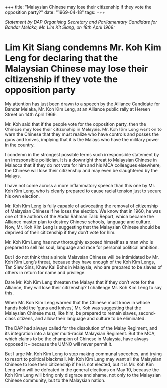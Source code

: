 +++ 
title: "Malaysian Chinese may lose their citizenship if they vote the opposition party?"
date: "1969-04-18"
tags:
+++

_Statement by DAP Organising Secretary and Parliamentary Candidate for Bandar Melaka, Mr. Lim Kit Siang, on 18th April 1969:_

# Lim Kit Siang condemns Mr. Koh Kim Leng for declaring that the Malaysian Chinese may lose their citizenship if they vote the opposition party

My attention has just been drawn to a speech by the Alliance Candidate for Bandar Melaka, Mr. Koh Kim Leng, at an Alliance public rally at Hereen Street on 14th April 1969.

Mr. Koh said that if the people vote for the opposition party, then the Chinese may lose their citizenship in Malaysia. Mr. Koh Kim Leng went on to warn the Chinese that they must realize who have controls and posses the guns and knives, implying that it is the Malays who have the military power in the country.

I condemn in the strongest possible terms such irresponsible statement by an irresponsible politician. It is a downright threat to Malaysian Chinese in Malacca that if they do not vote for him and his MCA colleagues elsewhere, the Chinese will lose their citizenship and may even be slaughtered by the Malays.</u>

I have not come across a more inflammatory speech than this one by Mr. Koh Kim Leng, who is clearly prepared to cause racial tension just to secure his own election.

Mr. Koh Kim Leng is fully capable of advocating the removal of citizenship of Malaysian Chinese if he loses the election. We know that in 1960, he was one of the authors of the Abdul Rahman Talib Report, which became the Alliance master plan to destroy Chinese schools, language and culture. Now, Mr. Koh Kim Leng is suggesting that the Malaysian Chinese should be deprived of their citizenship if they don’t vote for him.

Mr. Koh Kim Leng has now thoroughly exposed himself as a man who is prepared to sell his soul, language and race for personal political ambition.

But I do not think that a single Malaysian Chinese will be intimidated by Mr. Koh Kim Leng’s threat, because they have enough of the Koh Kim Lengs, Tan Siew Sins, Khaw Kai Bohs in Malaysia, who are prepared to be slaves of others in return for name and privilege.

Dare Mr. Koh Kim Leng threaten the Malays that if they don’t vote for the Alliance, they will lose their citizenship? I challenge Mr. Koh Kim Leng to say this.

When Mr. Koh Kim Leng warned that the Chinese must know in whose hands hold the ‘guns and knives’, Mr. Koh  was suggesting that the Malaysian Chinese must, like him, be prepared to remain slaves, second-class citizens, and allow their language and culture to be eliminated.

The DAP had always called for the dissolution of the Malay Regiment, and its integration into a larger multi-racial Malaysian Regiment. But the MCA, which claims to be the champion of Chinese in Malaysia, have always opposed it – because the UMNO will never permit it.

But I urge Mr. Koh Kim Leng to stop making communal speeches, and trying to resort to political blackmail. Mr. Koh Kim Leng may want all the Malaysian Chinese to lose their citizenship if he is not elected, but it is Mr. Koh Kim Leng who will be defeated in the general elections on May 10, because the Koh Kim Leng will bring only disgrace and shame, not only to the Malaysian Chinese community, but to the Malaysian nation.
 
